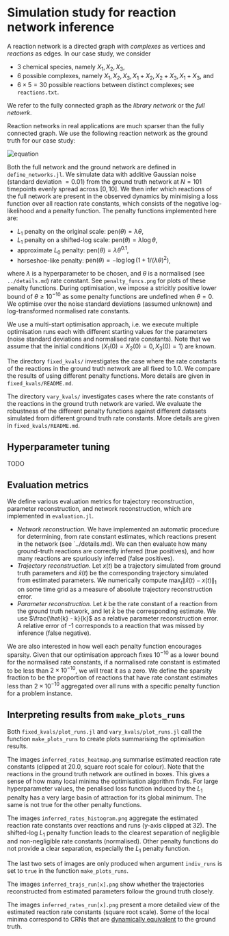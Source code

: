 # Simulation study for reaction network inference

A reaction network is a directed graph with *complexes* as vertices and *reactions* as edges. In our case study, we consider

- 3 chemical species, namely $X_1, X_2, X_3$,
- 6 possible complexes, namely $X_1, X_2, X_3, X_1+X_2, X_2+X_3, X_1+X_3$, and
- $6\times 5 = 30$ possible reactions between distinct complexes; see `reactions.txt`.

We refer to the fully connected graph as the *library network* or the *full netowrk*.

 Reaction networks in real applications are much sparser than the fully connected graph. We use the following reaction network as the ground truth for our case study:

 ![equation](https://latex.codecogs.com/png.image?\dpi{110}\bg{white}X_1\xrightarrow[]{k_{1}}X_2\quad\text{&space;and&space;}\quad&space;X_1&plus;X_2\overset{k_{18}}{\underset{k_{13}}\rightleftharpoons}X_3.)

Both the full network and the ground network are defined in `define_networks.jl`. We simulate data with additive Gaussian noise (standard deviation $=0.01$) from the ground truth network at $N=101$ timepoints evenly spread across $[0,10]$. We then infer which reactions of the full network are present in the observed dynamics by minimising a loss function over all reaction rate constants, which consists of the negative log-likelihood and a penalty function. The penalty functions implemented here are:

- $L_1$ penalty on the original scale: $\mathrm{pen}(\theta) = \lambda \theta$,
- $L_1$ penalty on a shifted-log scale: $\mathrm{pen}(\theta) = \lambda \log\theta$,
- approximate $L_0$ penalty: $\mathrm{pen}(\theta) = \lambda \theta^{0.1}$,
- horseshoe-like penalty: $\mathrm{pen}(\theta) = -\log \log ( 1 + 1/(\lambda\theta)^2 )$,

where $\lambda$ is a hyperparameter to be chosen, and $\theta$ is a normalised (see `../details.md`) rate constant. See `penalty_funcs.png` for plots of these penalty functions. During optimisation, we impose a stricitly positive lower bound of $\theta \ge 10^{-10}$ as some penalty functions are undefined when $\theta=0$. We optimise over the noise standard deviations (assumed unknown) and log-transformed normalised rate constants.

We use a multi-start optimisation approach, i.e. we execute multiple optimisation runs each with different starting values for the parameters (noise standard deviations and normalised rate constants). Note that we assume that the initial conditions ($X_1(0)=X_2(0)=0, X_3(0)=1$) are known. 

The directory `fixed_kvals/` investigates the case where the rate constants of the reactions in the ground truth network are all fixed to $1.0$. We compare the results of using different penalty functions. More details are given in `fixed_kvals/README.md`. 

The directory `vary_kvals/` investigates cases where the rate constants of the reactions in the ground truth network are varied. We evaluate the robustness of the different penalty functions against different datasets simulated from different ground truth rate constants. More details are given in `fixed_kvals/README.md`. 

## Hyperparameter tuning

TODO

## Evaluation metrics

We define various evaluation metrics for trajectory reconstruction, parameter reconstruction, and network reconstruction, which are implemented in `evaluation.jl`.

- *Network reconstruction.* We have implemented an automatic procedure for determining, from rate constant estimates, which reactions present in the network (see `../details.md). We can then evaluate how many ground-truth reactions are correctly inferred (true positives), and how many reactions are spuriously inferred (false positives).
- *Trajectory reconstruction.* Let $x(t)$ be a trajectory simulated from ground truth parameters and $\hat{x}(t)$ be the corresponding trajectory simulated from estimated parameters. We numerically compute $\max_t \lVert\hat{x}(t)-x(t)\rVert_1$ on some time grid as a measure of absolute trajectory reconstruction error.
- *Parameter reconstruction.* Let $k$ be the rate constant of a reaction from the ground truth network, and let $\hat{k}$ be the corresponding estimate. We use $\frac{\hat{k} - k}{k}$ as a relative parameter reconstruction error. A relative error of -1 corresponds to a reaction that was missed by inference (false negative).

We are also interested in how well each penalty function encourages sparsity. Given that our optimisation approach fixes $10^{-10}$ as a lower bound for the normalised rate constants, if a normalised rate constant is estimated to be less than $2\times 10^{-10}$, we will treat it as a zero. We define the sparsity fraction to be the proportion of reactions that have rate constant estimates less than $2\times 10^{-10}$ aggregated over all runs with a specific penalty function for a problem instance.

## Interpreting results from `make_plots_runs`

Both `fixed_kvals/plot_runs.jl` and `vary_kvals/plot_runs.jl` call the function `make_plots_runs` to create plots summarising the optimisation results. 

The images `inferred_rates_heatmap.png` summarise estimated reaction rate constants (clipped at 20.0, square root scale for colour). Note that the reactions in the ground truth network are outlined in boxes. This gives a sense of how many local minima the optimisation algorithm finds. For large hyperparameter values, the penalised loss function induced by the $L_1$ penalty has a very large basin of attraction for its global minimum. The same is not true for the other penalty functions.

The images `inferred_rates_histogram.png` aggregate the estimated reaction rate constants over reactions and runs (y-axis clipped at 32). The shifted-log $L_1$ penalty function leads to the clearest separation of negligible and non-negligible rate constants (normalised). Other penalty functions do not provide a clear separation, especially the $L_1$ penalty function.

The last two sets of images are only produced when argument `indiv_runs` is set to `true` in the function `make_plots_runs`.

The images `inferred_trajs_run[x].png` show whether the trajectories reconstructed from estimated parameters follow the ground truth closely. 

The images `inferred_rates_run[x].png` present a more detailed view of the estimated reaction rate constants (square root scale). Some of the local minima correspond to CRNs that are [dynamically equivalent](https://reaction-networks.net/wiki/Dynamical_equivalence) to the ground truth.